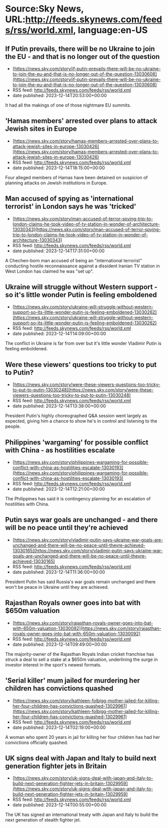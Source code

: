 # Source:Sky News, URL:http://feeds.skynews.com/feeds/rss/world.xml, language:en-US

## If Putin prevails, there will be no Ukraine to join the EU - and that is no longer out of the question
 - [https://news.sky.com/story/if-putin-prevails-there-will-be-no-ukraine-to-join-the-eu-and-that-is-no-longer-out-of-the-question-13030608](https://news.sky.com/story/if-putin-prevails-there-will-be-no-ukraine-to-join-the-eu-and-that-is-no-longer-out-of-the-question-13030608)
 - RSS feed: http://feeds.skynews.com/feeds/rss/world.xml
 - date published: 2023-12-14T20:53:00+00:00

It had all the makings of one of those nightmare EU summits.

## 'Hamas members' arrested over plans to attack Jewish sites in Europe
 - [https://news.sky.com/story/hamas-members-arrested-over-plans-to-attack-jewish-sites-in-europe-13030426](https://news.sky.com/story/hamas-members-arrested-over-plans-to-attack-jewish-sites-in-europe-13030426)
 - RSS feed: http://feeds.skynews.com/feeds/rss/world.xml
 - date published: 2023-12-14T18:15:00+00:00

Four alleged members of Hamas have been detained on suspicion of planning attacks on Jewish institutions in Europe.

## Man accused of spying as 'international terrorist' in London says he was 'tricked'
 - [https://news.sky.com/story/man-accused-of-terror-spying-trip-to-london-claims-he-took-video-of-tv-station-in-wonder-of-architecture-13030343](https://news.sky.com/story/man-accused-of-terror-spying-trip-to-london-claims-he-took-video-of-tv-station-in-wonder-of-architecture-13030343)
 - RSS feed: http://feeds.skynews.com/feeds/rss/world.xml
 - date published: 2023-12-14T17:31:00+00:00

A Chechen-born man accused of being an "international terrorist" conducting hostile reconnaissance against a dissident Iranian TV station in West London has claimed he was "set up".

## Ukraine will struggle without Western support - so it's little wonder Putin is feeling emboldened
 - [https://news.sky.com/story/ukraine-will-struggle-without-western-support-so-its-little-wonder-putin-is-feeling-emboldened-13030262](https://news.sky.com/story/ukraine-will-struggle-without-western-support-so-its-little-wonder-putin-is-feeling-emboldened-13030262)
 - RSS feed: http://feeds.skynews.com/feeds/rss/world.xml
 - date published: 2023-12-14T14:09:00+00:00

The conflict in Ukraine is far from over but it's little wonder Vladimir Putin is feeling emboldened.

## Were these viewers' questions too tricky to put to Putin?
 - [https://news.sky.com/story/were-these-viewers-questions-too-tricky-to-put-to-putin-13030248](https://news.sky.com/story/were-these-viewers-questions-too-tricky-to-put-to-putin-13030248)
 - RSS feed: http://feeds.skynews.com/feeds/rss/world.xml
 - date published: 2023-12-14T13:38:00+00:00

President Putin's highly choreographed Q&amp;A session went largely as expected, giving him a chance to show he's in control and listening to the people.

## Philippines 'wargaming' for possible conflict with China - as hostilities escalate
 - [https://news.sky.com/story/philippines-wargaming-for-possible-conflict-with-china-as-hostilities-escalate-13030193](https://news.sky.com/story/philippines-wargaming-for-possible-conflict-with-china-as-hostilities-escalate-13030193)
 - RSS feed: http://feeds.skynews.com/feeds/rss/world.xml
 - date published: 2023-12-14T12:21:00+00:00

The Philippines has said it is contingency planning for an escalation of hostilities with China.

## Putin says war goals are unchanged - and there will be no peace until they're achieved
 - [https://news.sky.com/story/vladimir-putin-says-ukraine-war-goals-are-unchanged-and-there-will-be-no-peace-until-theyre-achieved-13030165](https://news.sky.com/story/vladimir-putin-says-ukraine-war-goals-are-unchanged-and-there-will-be-no-peace-until-theyre-achieved-13030165)
 - RSS feed: http://feeds.skynews.com/feeds/rss/world.xml
 - date published: 2023-12-14T11:36:00+00:00

President Putin has said Russia's war goals remain unchanged and there won't be peace in Ukraine until they are achieved.

## Rajasthan Royals owner goes into bat with $650m valuation
 - [https://news.sky.com/story/rajasthan-royals-owner-goes-into-bat-with-650m-valuation-13030092](https://news.sky.com/story/rajasthan-royals-owner-goes-into-bat-with-650m-valuation-13030092)
 - RSS feed: http://feeds.skynews.com/feeds/rss/world.xml
 - date published: 2023-12-14T09:49:00+00:00

The majority-owner of the Rajasthan Royals Indian cricket franchise has struck a deal to sell a stake at a $650m valuation, underlining the surge in investor interest in the sport's newest formats.

## 'Serial killer' mum jailed for murdering her children has convictions quashed
 - [https://news.sky.com/story/kathleen-folbigg-mother-jailed-for-killing-her-four-children-has-convictions-quashed-13029961](https://news.sky.com/story/kathleen-folbigg-mother-jailed-for-killing-her-four-children-has-convictions-quashed-13029961)
 - RSS feed: http://feeds.skynews.com/feeds/rss/world.xml
 - date published: 2023-12-14T02:19:00+00:00

A woman who spent 20 years in jail for killing her four children has had her convictions officially quashed.

## UK signs deal with Japan and Italy to build next generation fighter jets in Britain
 - [https://news.sky.com/story/uk-signs-deal-with-japan-and-italy-to-build-next-generation-fighter-jets-in-britain-13029959](https://news.sky.com/story/uk-signs-deal-with-japan-and-italy-to-build-next-generation-fighter-jets-in-britain-13029959)
 - RSS feed: http://feeds.skynews.com/feeds/rss/world.xml
 - date published: 2023-12-14T00:55:00+00:00

The UK has signed an international treaty with Japan and Italy to build the next generation of stealth fighter jet.

